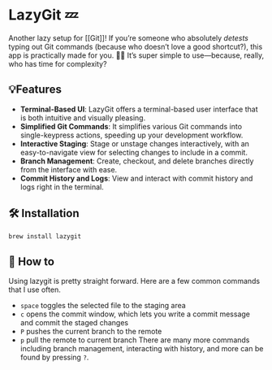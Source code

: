 # LazyGit 💤
Another lazy setup for [[Git]]! If you’re someone who absolutely _detests_ typing out Git commands (because who doesn’t love a good shortcut?), this app is practically made for you. 🎉😅 It’s super simple to use—because, really, who has time for complexity?
##  💡Features
- **Terminal-Based UI**: LazyGit offers a terminal-based user interface that is both intuitive and visually pleasing.
- **Simplified Git Commands**: It simplifies various Git commands into single-keypress actions, speeding up your development workflow.
- **Interactive Staging**: Stage or unstage changes interactively, with an easy-to-navigate view for selecting changes to include in a commit.
- **Branch Management**: Create, checkout, and delete branches directly from the interface with ease.
- **Commit History and Logs**: View and interact with commit history and logs right in the terminal.
## 🛠 Installation
```zsh
brew install lazygit
```

## 📘 How to
Using lazygit is pretty straight forward. Here are a few common commands that I use often.
- `space` toggles the selected file to the staging area
- `c` opens the commit window, which lets you write a commit message and commit the staged changes
- `P` pushes the current branch to the remote
- `p` pull the remote to current branch
There are many more commands including branch management, interacting with history, and more can be found by pressing `?`.